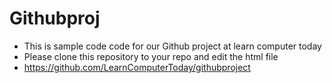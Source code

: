 # Githubproj
- This is sample code code for our Github project at learn computer today
- Please clone this repository to your repo and edit the html file 
- https://github.com/LearnComputerToday/githubproject
